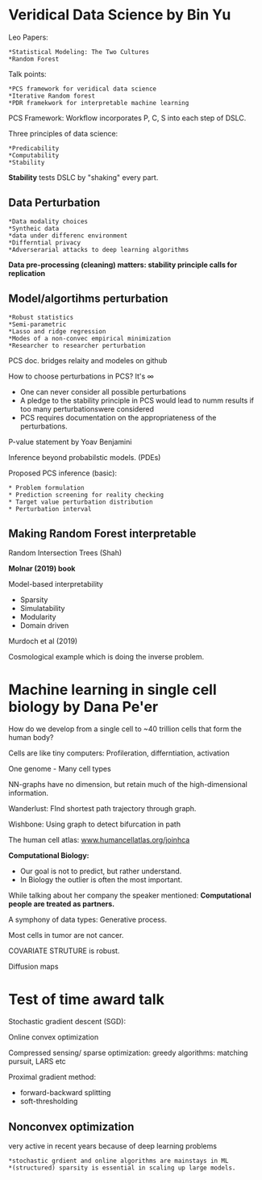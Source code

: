 # Veridical Data Science by Bin Yu

Leo Papers:

    *Statistical Modeling: The Two Cultures
    *Random Forest

Talk points:

    *PCS framework for veridical data science
    *Iterative Random forest
    *PDR framekwork for interpretable machine learning

PCS Framework: Workflow incorporates P, C, S into each step of DSLC. 

Three principles of data science:

    *Predicability 
    *Computability
    *Stability

**Stability** tests DSLC by "shaking" every part.

## Data Perturbation

    *Data modality choices
    *Syntheic data
    *data under differenc environment
    *Differntial privacy
    *Adverserarial attacks to deep learning algorithms

**Data pre-processing (cleaning) matters: stability principle calls for replication**

## Model/algortihms perturbation

    *Robust statistics
    *Semi-parametric
    *Lasso and ridge regression
    *Modes of a non-convec empirical minimization
    *Researcher to researcher perturbation

PCS doc. bridges relaity and modeles on github

How to choose perturbations in PCS? It's $\infty$
 * One can never consider all possible perturbations
 * A pledge to the stability principle in PCS would lead to numm results if too many perturbationswere considered
 * PCS requires documentation on the appropriateness of the perturbations.
  
P-value statement by Yoav Benjamini

Inference beyond probabilstic models. (PDEs)

Proposed PCS inference (basic):

    * Problem formulation
    * Prediction screening for reality checking
    * Target value perturbation distribution
    * Perturbation interval

## Making Random Forest interpretable

Random Intersection Trees (Shah)

**Molnar (2019) book**

Model-based interpretability
 * Sparsity
 * Simulatability
 * Modularity
 * Domain driven
  
Murdoch et al (2019)

Cosmological example which is doing the inverse problem.


# Machine learning in single cell biology by Dana Pe'er

How do we develop from a single cell to ~40 trillion cells that form the human body?

Cells are like tiny computers: Profileration, differntiation, activation

One genome - Many cell types

NN-graphs have no dimension, but retain much of the high-dimensional information.

Wanderlust: FInd shortest path trajectory through graph.

Wishbone: Using graph to detect bifurcation in path

The human cell atlas: www.humancellatlas.org/joinhca

**Computational Biology:**
   * Our goal is not to predict, but rather understand.
   * In Biology the outlier is often the most important.

While talking about her company the speaker mentioned:
**Computational people are treated as partners.**

A symphony of data types: Generative process.

Most cells in tumor are not cancer.

COVARIATE STRUTURE is robust.

Diffusion maps


# Test of time award talk


Stochastic gradient descent (SGD):

Online convex optimization

Compressed sensing/ sparse optimization: 
greedy algorithms: matching pursuit, LARS etc

Proximal gradient method:
 * forward-backward splitting
 * soft-thresholding


## Nonconvex optimization
very active in recent years because of deep learning problems

    *stochastic grdient and online algorithms are mainstays in ML
    *(structured) sparsity is essential in scaling up large models.











